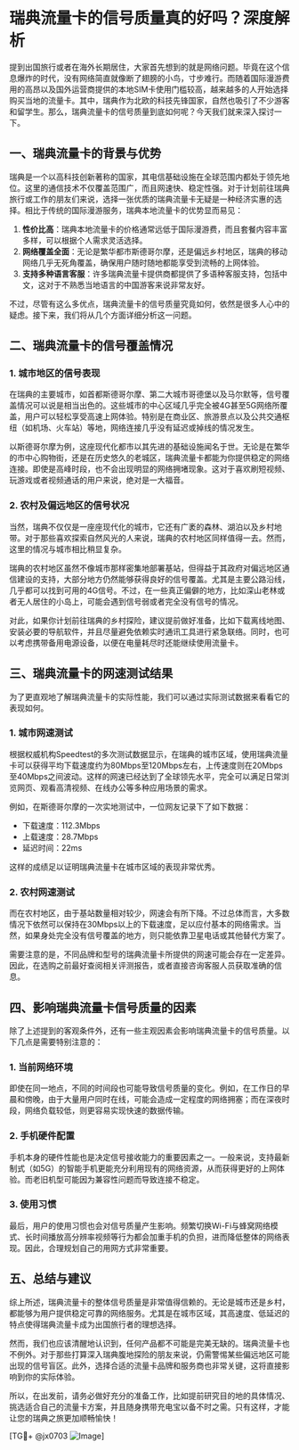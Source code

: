 # 瑞典流量卡的信号质量真的好吗？深度解析

提到出国旅行或者在海外长期居住，大家首先想到的就是网络问题。毕竟在这个信息爆炸的时代，没有网络简直就像断了翅膀的小鸟，寸步难行。而随着国际漫游费用的高昂以及国外运营商提供的本地SIM卡使用门槛较高，越来越多的人开始选择购买当地的流量卡。其中，瑞典作为北欧的科技先锋国家，自然也吸引了不少游客和留学生。那么，瑞典流量卡的信号质量到底如何呢？今天我们就来深入探讨一下。

## 一、瑞典流量卡的背景与优势

瑞典是一个以高科技创新著称的国家，其电信基础设施在全球范围内都处于领先地位。这里的通信技术不仅覆盖范围广，而且网速快、稳定性强。对于计划前往瑞典旅行或工作的朋友们来说，选择一张优质的瑞典流量卡无疑是一种经济实惠的选择。相比于传统的国际漫游服务，瑞典本地流量卡的优势显而易见：

1. **性价比高**：瑞典本地流量卡的价格通常远低于国际漫游费，而且套餐内容丰富多样，可以根据个人需求灵活选择。
2. **网络覆盖全面**：无论是繁华都市斯德哥尔摩，还是偏远乡村地区，瑞典的移动网络几乎无死角覆盖，确保用户随时随地都能享受到流畅的上网体验。
3. **支持多种语言客服**：许多瑞典流量卡提供商都提供了多语种客服支持，包括中文，这对于不熟悉当地语言的中国游客来说非常友好。

不过，尽管有这么多优点，瑞典流量卡的信号质量究竟如何，依然是很多人心中的疑虑。接下来，我们将从几个方面详细分析这一问题。

## 二、瑞典流量卡的信号覆盖情况

### 1. 城市地区的信号表现

在瑞典的主要城市，如首都斯德哥尔摩、第二大城市哥德堡以及马尔默等，信号覆盖情况可以说是相当出色的。这些城市的中心区域几乎完全被4G甚至5G网络所覆盖，用户可以轻松享受高速上网体验。特别是在商业区、旅游景点以及公共交通枢纽（如机场、火车站）等地，网络连接几乎没有延迟或掉线的情况发生。

以斯德哥尔摩为例，这座现代化都市以其先进的基础设施闻名于世。无论是在繁华的市中心购物街，还是在历史悠久的老城区，瑞典流量卡都能为你提供稳定的网络连接。即使是高峰时段，也不会出现明显的网络拥堵现象。这对于喜欢刷短视频、玩游戏或者视频通话的用户来说，绝对是一大福音。

### 2. 农村及偏远地区的信号状况

当然，瑞典不仅仅是一座座现代化的城市，它还有广袤的森林、湖泊以及乡村地带。对于那些喜欢探索自然风光的人来说，瑞典的农村地区同样值得一去。然而，这里的情况与城市相比稍显复杂。

瑞典的农村地区虽然不像城市那样密集地部署基站，但得益于其政府对偏远地区通信建设的支持，大部分地方仍然能够获得良好的信号覆盖。尤其是主要公路沿线，几乎都可以找到可用的4G信号。不过，在一些真正偏僻的地方，比如深山老林或者无人居住的小岛上，可能会遇到信号弱或者完全没有信号的情况。

对此，如果你计划前往瑞典的乡村探险，建议提前做好准备，比如下载离线地图、安装必要的导航软件，并且尽量避免依赖实时通讯工具进行紧急联络。同时，也可以考虑携带备用电源设备，以便在电量耗尽时还能继续使用流量卡。

## 三、瑞典流量卡的网速测试结果

为了更直观地了解瑞典流量卡的实际性能，我们可以通过实际测试数据来看看它的表现如何。

### 1. 城市网速测试

根据权威机构Speedtest的多次测试数据显示，在瑞典的城市区域，使用瑞典流量卡可以获得平均下载速度约为80Mbps至120Mbps左右，上传速度则在20Mbps至40Mbps之间波动。这样的网速已经达到了全球领先水平，完全可以满足日常浏览网页、观看高清视频、在线办公等多种应用场景的需求。

例如，在斯德哥尔摩的一次实地测试中，一位网友记录下了如下数据：
- 下载速度：112.3Mbps
- 上载速度：28.7Mbps
- 延迟时间：22ms

这样的成绩足以证明瑞典流量卡在城市区域的表现非常优秀。

### 2. 农村网速测试

而在农村地区，由于基站数量相对较少，网速会有所下降。不过总体而言，大多数情况下依然可以保持在30Mbps以上的下载速度，足以应付基本的网络需求。当然，如果身处完全没有信号覆盖的地方，则只能依靠卫星电话或其他替代方案了。

需要注意的是，不同品牌和型号的瑞典流量卡所提供的网速可能会存在一定差异。因此，在选购之前最好查阅相关评测报告，或者直接咨询客服人员获取准确的信息。

## 四、影响瑞典流量卡信号质量的因素

除了上述提到的客观条件外，还有一些主观因素会影响瑞典流量卡的信号质量。以下几点是需要特别注意的：

### 1. 当前网络环境

即使在同一地点，不同的时间段也可能导致信号质量的变化。例如，在工作日的早晨和傍晚，由于大量用户同时在线，可能会造成一定程度的网络拥塞；而在深夜时段，网络负载较低，则更容易实现快速的数据传输。

### 2. 手机硬件配置

手机本身的硬件性能也是决定信号接收能力的重要因素之一。一般来说，支持最新制式（如5G）的智能手机更能充分利用现有的网络资源，从而获得更好的上网体验。而老旧机型可能因为兼容性问题而导致连接不稳定。

### 3. 使用习惯

最后，用户的使用习惯也会对信号质量产生影响。频繁切换Wi-Fi与蜂窝网络模式、长时间播放高分辨率视频等行为都会加重手机的负担，进而降低整体的网络表现。因此，合理规划自己的用网方式非常重要。

## 五、总结与建议

综上所述，瑞典流量卡的整体信号质量是非常值得信赖的。无论是城市还是乡村，都能够为用户提供稳定可靠的网络服务。尤其是在城市区域，其高速度、低延迟的特点使得瑞典流量卡成为出国旅行者的理想选择。

然而，我们也应该清醒地认识到，任何产品都不可能是完美无缺的。瑞典流量卡也不例外。对于那些打算深入瑞典腹地探险的朋友来说，仍需警惕某些偏远地区可能出现的信号盲区。此外，选择合适的流量卡品牌和服务商也非常关键，这将直接影响到你的实际体验。

所以，在出发前，请务必做好充分的准备工作，比如提前研究目的地的具体情况、挑选适合自己的流量卡方案，并且随身携带充电宝以备不时之需。只有这样，才能让您的瑞典之旅更加顺畅愉快！

[TG💪+ @jx0703 ![Image](https://github.com/user-attachments/assets/dbca1d08-cadb-493c-b0ec-ad6f7a83f270)]